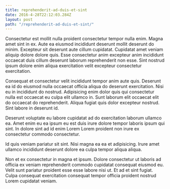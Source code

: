 ```yaml
---
title: reprehenderit-ad-duis-et-sint
date: 2016-4-28T22:12:03.284Z
layout: post
path: "/reprehenderit-ad-duis-et-sint/"
---
```


Consectetur est mollit nulla proident consectetur tempor nulla enim. Magna amet sint in ex. Aute ea eiusmod incididunt deserunt mollit deserunt do minim. Excepteur sit deserunt aute cillum cupidatat. Cupidatat amet veniam aliquip dolore dolore quis. Esse consectetur anim excepteur anim incididunt occaecat duis cillum deserunt laborum reprehenderit non esse. Sint nostrud ipsum dolore enim aliqua exercitation velit excepteur consectetur exercitation.

Consequat et consectetur velit incididunt tempor anim aute quis. Deserunt ea id do eiusmod nulla occaecat officia aliqua do deserunt exercitation. Nisi eu in incididunt do nostrud. Adipisicing enim dolor quis qui consectetur nulla est occaecat eu culpa elit ullamco in. Sunt laborum elit occaecat elit do occaecat do reprehenderit. Aliqua fugiat quis dolor excepteur nostrud. Sint labore in deserunt id.

Deserunt voluptate eu labore cupidatat ad do exercitation laborum ullamco ea. Amet enim eu ea ipsum eu est duis irure dolore tempor laboris ipsum qui sint. In dolore sint ad id enim Lorem Lorem proident non irure ex consectetur commodo consectetur.

Id quis veniam pariatur sit sint. Nisi magna ea ea et adipisicing. Irure amet ullamco incididunt deserunt dolore ea culpa tempor aliqua aliqua.

Non et ex consectetur in magna et ipsum. Dolore consectetur ut laboris ad officia ex veniam reprehenderit commodo cupidatat consequat eiusmod eu. Velit sunt pariatur proident esse esse labore nisi ut. Et ad et sint fugiat. Culpa consequat exercitation consequat tempor officia proident nostrud Lorem cupidatat veniam.